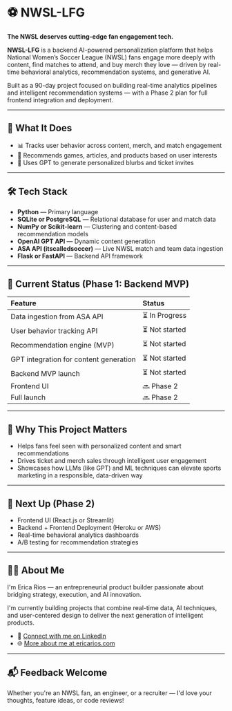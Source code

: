 # ⚽ NWSL-LFG

**The NWSL deserves cutting-edge fan engagement tech.**

**NWSL-LFG** is a backend AI-powered personalization platform that helps National Women’s Soccer League (NWSL) fans engage more deeply with content, find matches to attend, and buy merch they love — driven by real-time behavioral analytics, recommendation systems, and generative AI.

Built as a 90-day project focused on building real-time analytics pipelines and intelligent recommendation systems — with a Phase 2 plan for full frontend integration and deployment.

---

## 🚀 What It Does
- 📊 Tracks user behavior across content, merch, and match engagement
- 🎯 Recommends games, articles, and products based on user interests
- 🧠 Uses GPT to generate personalized blurbs and ticket invites

---

## 🛠️ Tech Stack
- **Python** — Primary language
- **SQLite or PostgreSQL** — Relational database for user and match data
- **NumPy or Scikit-learn** — Clustering and content-based recommendation models
- **OpenAI GPT API** — Dynamic content generation
- **ASA API (itscalledsoccer)** — Live NWSL match and team data ingestion
- **Flask or FastAPI** — Backend API framework

---

## 📅 Current Status (Phase 1: Backend MVP)

| Feature | Status |
|:--------|:-------|
| Data ingestion from ASA API | ⏳ In Progress |
| User behavior tracking API | ⏳ Not started |
| Recommendation engine (MVP) | ⏳ Not started |
| GPT integration for content generation | ⏳ Not started |
| Backend MVP launch | ⏳ Not started |
| Frontend UI | 🔜 Phase 2 |
| Full launch | 🔜 Phase 2 |

---

## 🌟 Why This Project Matters

- Helps fans feel seen with personalized content and smart recommendations
- Drives ticket and merch sales through intelligent user engagement
- Showcases how LLMs (like GPT) and ML techniques can elevate sports marketing in a responsible, data-driven way

---

## 🔮 Next Up (Phase 2)
- Frontend UI (React.js or Streamlit)
- Backend + Frontend Deployment (Heroku or AWS)
- Real-time behavioral analytics dashboards
- A/B testing for recommendation strategies

---

## 🙋‍♀️ About Me

I'm Erica Rios — an entrepreneurial product builder passionate about bridging strategy, execution, and AI innovation.

I'm currently building projects that combine real-time data, AI techniques, and user-centered design to deliver the next generation of intelligent products.

- 🔗 [Connect with me on LinkedIn](https://linkedin.com/in/ericarios)
- 🌐 [More about me at ericarios.com](https://ericarios.com)

---

## 📬 Feedback Welcome

Whether you're an NWSL fan, an engineer, or a recruiter — I'd love your thoughts, feature ideas, or code reviews!
